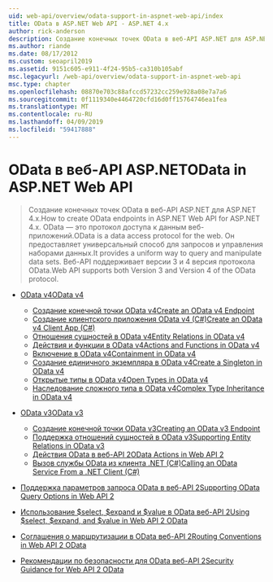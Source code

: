 ```yaml
---
uid: web-api/overview/odata-support-in-aspnet-web-api/index
title: OData в ASP.NET Web API - ASP.NET 4.x
author: rick-anderson
description: Создание конечных точек OData в веб-API ASP.NET для ASP.NET 4.x
ms.author: riande
ms.date: 08/17/2012
ms.custom: seoapril2019
ms.assetid: 9151c605-e911-4f24-95b5-ca310b105abf
msc.legacyurl: /web-api/overview/odata-support-in-aspnet-web-api
msc.type: chapter
ms.openlocfilehash: 08870e703c88afccd57232cc259e928a08e7a7a6
ms.sourcegitcommit: 0f1119340e4464720cfd16d0ff15764746ea1fea
ms.translationtype: MT
ms.contentlocale: ru-RU
ms.lasthandoff: 04/09/2019
ms.locfileid: "59417888"
---
```

# <a name="odata-in-aspnet-web-api"></a><span data-ttu-id="76150-103">OData в веб-API ASP.NET</span><span class="sxs-lookup"><span data-stu-id="76150-103">OData in ASP.NET Web API</span></span>

> <span data-ttu-id="76150-104">Создание конечных точек OData в веб-API ASP.NET для ASP.NET 4.x.</span><span class="sxs-lookup"><span data-stu-id="76150-104">How to create OData endpoints in ASP.NET Web API for ASP.NET 4.x.</span></span> <span data-ttu-id="76150-105">OData — это протокол доступа к данным веб-приложений.</span><span class="sxs-lookup"><span data-stu-id="76150-105">OData is a data access protocol for the web.</span></span> <span data-ttu-id="76150-106">Он предоставляет универсальный способ для запросов и управления наборами данных.</span><span class="sxs-lookup"><span data-stu-id="76150-106">It provides a uniform way to query and manipulate data sets.</span></span> <span data-ttu-id="76150-107">Веб-API поддерживает версии 3 и 4 версия протокола OData.</span><span class="sxs-lookup"><span data-stu-id="76150-107">Web API supports both Version 3 and Version 4 of the OData protocol.</span></span>


- [<span data-ttu-id="76150-108">OData v4</span><span class="sxs-lookup"><span data-stu-id="76150-108">OData v4</span></span>](odata-v4/index.md)

    - [<span data-ttu-id="76150-109">Создание конечной точки OData v4</span><span class="sxs-lookup"><span data-stu-id="76150-109">Create an OData v4 Endpoint</span></span>](odata-v4/create-an-odata-v4-endpoint.md)
    - [<span data-ttu-id="76150-110">Создание клиентского приложения OData v4 (C#)</span><span class="sxs-lookup"><span data-stu-id="76150-110">Create an OData v4 Client App (C#)</span></span>](odata-v4/create-an-odata-v4-client-app.md)
    - [<span data-ttu-id="76150-111">Отношения сущностей в OData v4</span><span class="sxs-lookup"><span data-stu-id="76150-111">Entity Relations in OData v4</span></span>](odata-v4/entity-relations-in-odata-v4.md)
    - [<span data-ttu-id="76150-112">Действия и функции в OData v4</span><span class="sxs-lookup"><span data-stu-id="76150-112">Actions and Functions in OData v4</span></span>](odata-v4/odata-actions-and-functions.md)
    - [<span data-ttu-id="76150-113">Включение в OData v4</span><span class="sxs-lookup"><span data-stu-id="76150-113">Containment in OData v4</span></span>](odata-v4/odata-containment-in-web-api-22.md)
    - [<span data-ttu-id="76150-114">Создание единичного экземпляра в OData v4</span><span class="sxs-lookup"><span data-stu-id="76150-114">Create a Singleton in OData v4</span></span>](odata-v4/using-a-singleton-in-an-odata-endpoint-in-web-api-22.md)
    - [<span data-ttu-id="76150-115">Открытые типы в OData v4</span><span class="sxs-lookup"><span data-stu-id="76150-115">Open Types in OData v4</span></span>](odata-v4/use-open-types-in-odata-v4.md)
    - [<span data-ttu-id="76150-116">Наследование сложного типа в OData v4</span><span class="sxs-lookup"><span data-stu-id="76150-116">Complex Type Inheritance in OData v4</span></span>](odata-v4/complex-type-inheritance-in-odata-v4.md)
- [<span data-ttu-id="76150-117">OData v3</span><span class="sxs-lookup"><span data-stu-id="76150-117">OData v3</span></span>](odata-v3/index.md)

    - [<span data-ttu-id="76150-118">Создание конечной точки OData v3</span><span class="sxs-lookup"><span data-stu-id="76150-118">Creating an OData v3 Endpoint</span></span>](odata-v3/creating-an-odata-endpoint.md)
    - [<span data-ttu-id="76150-119">Поддержка отношений сущностей в OData v3</span><span class="sxs-lookup"><span data-stu-id="76150-119">Supporting Entity Relations in OData v3</span></span>](odata-v3/working-with-entity-relations.md)
    - [<span data-ttu-id="76150-120">Действия OData в веб-API 2</span><span class="sxs-lookup"><span data-stu-id="76150-120">OData Actions in Web API 2</span></span>](odata-v3/odata-actions.md)
    - [<span data-ttu-id="76150-121">Вызов службы OData из клиента .NET (C#)</span><span class="sxs-lookup"><span data-stu-id="76150-121">Calling an OData Service From a .NET Client (C#)</span></span>](odata-v3/calling-an-odata-service-from-a-net-client.md)
- [<span data-ttu-id="76150-122">Поддержка параметров запроса OData в веб-API 2</span><span class="sxs-lookup"><span data-stu-id="76150-122">Supporting OData Query Options in Web API 2</span></span>](supporting-odata-query-options.md)
- [<span data-ttu-id="76150-123">Использование $select, $expand и $value в OData веб-API 2</span><span class="sxs-lookup"><span data-stu-id="76150-123">Using $select, $expand, and $value in Web API 2 OData</span></span>](using-select-expand-and-value.md)
- [<span data-ttu-id="76150-124">Соглашения о маршрутизации в OData веб-API 2</span><span class="sxs-lookup"><span data-stu-id="76150-124">Routing Conventions in Web API 2 OData</span></span>](odata-routing-conventions.md)
- [<span data-ttu-id="76150-125">Рекомендации по безопасности для OData веб-API 2</span><span class="sxs-lookup"><span data-stu-id="76150-125">Security Guidance for Web API 2 OData</span></span>](odata-security-guidance.md)
